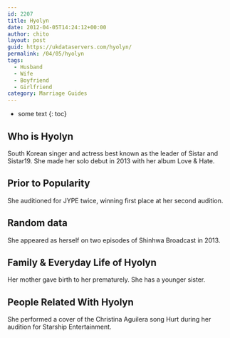 ```yaml
---
id: 2207
title: Hyolyn
date: 2012-04-05T14:24:12+00:00
author: chito
layout: post
guid: https://ukdataservers.com/hyolyn/
permalink: /04/05/hyolyn
tags:
  - Husband
  - Wife
  - Boyfriend
  - Girlfriend
category: Marriage Guides
---
```


* some text
{: toc}


## Who is  Hyolyn
                  
                  
                  
South Korean singer and actress best known as the leader of Sistar and Sistar19. She made her solo debut in 2013 with her album Love & Hate.
                  
                
                
                
## Prior to Popularity 
                  
                  
                  
She auditioned for JYPE twice, winning first place at her second audition.
                  
                
                
                
## Random data 
                  
                  
                  
She appeared as herself on two episodes of Shinhwa Broadcast in 2013.
                  
                
                
                
## Family & Everyday Life of Hyolyn
                  
                  
                  
Her mother gave birth to her prematurely. She has a younger sister. 
                  
                
                
                
## People Related With  Hyolyn
                  
                  
                  
She performed a cover of the Christina Aguilera song Hurt during her audition for Starship Entertainment.
                  
                
              
            
          
          
          
    
    
  
